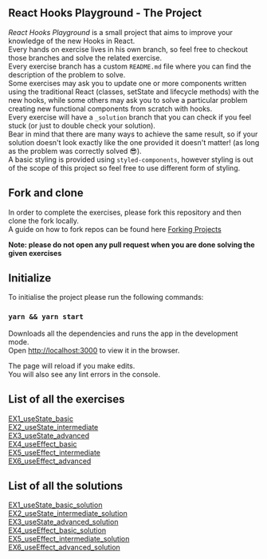 ## React Hooks Playground - The Project

_React Hooks Playground_ is a small project that aims to improve your knowledge of the new Hooks in React.<br>
Every hands on exercise lives in his own branch, so feel free to checkout those branches and solve the related exercise.<br>
Every exercise branch has a custom `README.md` file where you can find the description of the problem to solve.<br>
Some exercises may ask you to update one or more components written using the traditional React (classes, setState and lifecycle methods) with the new hooks, while some others may ask you to solve a particular problem creating new functional components from scratch with hooks.<br>
Every exercise will have a `_solution` branch that you can check if you feel stuck (or just to double check your solution).<br>
Bear in mind that there are many ways to achieve the same result, so if your solution doesn't look exactly like the one provided it doesn't matter! (as long as the problem was correctly solved 😎).<br>
A basic styling is provided using `styled-components`, however styling is out of the scope of this project so feel free to use different form of styling.

## Fork and clone

In order to complete the exercises, please fork this repository and then clone the fork locally.<br>
A guide on how to fork repos can be found here [Forking Projects](https://guides.github.com/activities/forking/)<br>

**Note: please do not open any pull request when you are done solving the given exercises**

## Initialize

To initialise the project please run the following commands:

### `yarn && yarn start`

Downloads all the dependencies and runs the app in the development mode.<br>
Open [http://localhost:3000](http://localhost:3000) to view it in the browser.

The page will reload if you make edits.<br>
You will also see any lint errors in the console.

## List of all the exercises

[EX1_useState_basic](https://github.com/stefanolepera/react-hooks-playground/tree/EX1_useState_basic)<br>
[EX2_useState_intermediate](https://github.com/stefanolepera/react-hooks-playground/tree/EX2_useState_intermediate)<br>
[EX3_useState_advanced](https://github.com/stefanolepera/react-hooks-playground/tree/EX3_useState_advanced)<br>
[EX4_useEffect_basic](https://github.com/stefanolepera/react-hooks-playground/tree/EX4_useEffect_basic)<br>
[EX5_useEffect_intermediate](https://github.com/stefanolepera/react-hooks-playground/tree/EX5_useEffect_intermediate)<br>
[EX6_useEffect_advanced](https://github.com/stefanolepera/react-hooks-playground/tree/EX6_useEffect_advanced)<br>

## List of all the solutions

[EX1_useState_basic_solution](https://github.com/stefanolepera/react-hooks-playground/tree/EX1_useState_basic_solution)<br>
[EX2_useState_intermediate_solution](https://github.com/stefanolepera/react-hooks-playground/tree/EX2_useState_intermediate_solution)<br>
[EX3_useState_advanced_solution](https://github.com/stefanolepera/react-hooks-playground/tree/EX3_useState_advanced_solution)<br>
[EX4_useEffect_basic_solution](https://github.com/stefanolepera/react-hooks-playground/tree/EX4_useEffect_basic_solution)<br>
[EX5_useEffect_intermediate_solution](https://github.com/stefanolepera/react-hooks-playground/tree/EX5_useEffect_intermediate_solution)<br>
[EX6_useEffect_advanced_solution](https://github.com/stefanolepera/react-hooks-playground/tree/EX6_useEffect_advanced_solution)<br>
